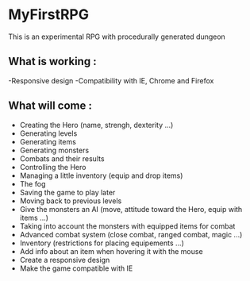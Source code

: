 MyFirstRPG
==========

This is an experimental RPG with procedurally generated dungeon

What is working :
---------------
-Responsive design
-Compatibility with IE, Chrome and Firefox

What will come :
--------------
- Creating the Hero (name, strengh, dexterity ...)
- Generating levels
- Generating items
- Generating monsters
- Combats and their results
- Controlling the Hero
- Managing a little inventory (equip and drop items)
- The fog
- Saving the game to play later
- Moving back to previous levels
- Give the monsters an AI (move, attitude toward the Hero, equip with items ...)
- Taking into account the monsters with equipped items for combat
- Advanced combat system (close combat, ranged combat, magic ...)
- Inventory (restrictions for placing equipements ...)
- Add info about an item when hovering it with the mouse
- Create a responsive design
- Make the game compatible with IE
